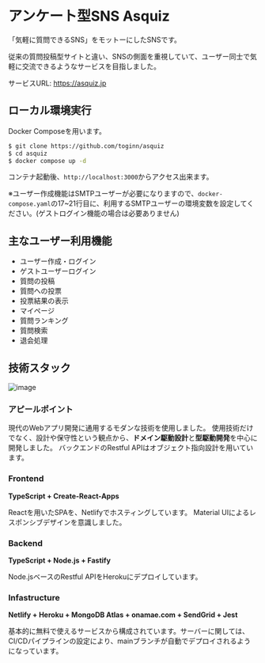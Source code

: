 # アンケート型SNS Asquiz

「気軽に質問できるSNS」をモットーにしたSNSです。

従来の質問投稿型サイトと違い、SNSの側面を重視していて、ユーザー同士で気軽に交流できるようなサービスを目指しました。

サービスURL: https://asquiz.jp

## ローカル環境実行

Docker Composeを用います。

```bash
$ git clone https://github.com/toginn/asquiz
$ cd asquiz
$ docker compose up -d
```

コンテナ起動後、`http://localhost:3000`からアクセス出来ます。

※ユーザー作成機能はSMTPユーザーが必要になりますので、`docker-compose.yaml`の17~21行目に、利用するSMTPユーザーの環境変数を設定してください。(ゲストログイン機能の場合は必要ありません)

## 主なユーザー利用機能

* ユーザー作成・ログイン
* ゲストユーザーログイン
* 質問の投稿
* 質問への投票
* 投票結果の表示
* マイページ
* 質問ランキング
* 質問検索
* 退会処理


## 技術スタック

![image](https://user-images.githubusercontent.com/89682463/172567759-6af402c1-7a2e-47da-8e11-ccb29f82aeb6.png)

### アピールポイント

現代のWebアプリ開発に通用するモダンな技術を使用しました。
使用技術だけでなく、設計や保守性という観点から、**ドメイン駆動設計**と**型駆動開発**を中心に開発しました。
バックエンドのRestful APIはオブジェクト指向設計を用いています。

### Frontend

**TypeScript + Create-React-Apps**

Reactを用いたSPAを、Netlifyでホスティングしています。
Material UIによるレスポンシブデザインを意識しました。

### Backend

**TypeScript + Node.js + Fastify**

Node.jsベースのRestful APIをHerokuにデプロイしています。

### Infastructure

**Netlify + Heroku + MongoDB Atlas + onamae.com + SendGrid + Jest**

基本的に無料で使えるサービスから構成されています。サーバーに関しては、CI/CDパイプラインの設定により、mainブランチが自動でデプロイされるようになっています。
